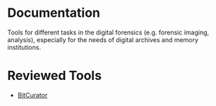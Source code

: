 # Documentation
Tools for different tasks in the digital forensics (e.g. forensic imaging, analysis), especially for the needs of digital archives and memory institutions.

# Reviewed Tools
- [BitCurator](./bitcurator.md)
